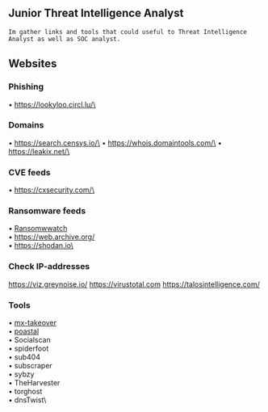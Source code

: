 ## Junior Threat Intelligence Analyst
``Im gather links and tools that could useful to Threat Intelligence Analyst as well as SOC analyst.``

## Websites

### Phishing
• https://lookyloo.circl.lu/\

### Domains
• https://search.censys.io/\
• https://whois.domaintools.com/\
• https://leakix.net/\

### CVE feeds
• https://cxsecurity.com/\

### Ransomware feeds

• [Ransomwwatch](https://ransomwatch.telemetry.ltd/#/)\
• https://web.archive.org/ \
• https://shodan.io\

### Check IP-addresses
https://viz.greynoise.io/
https://virustotal.com
https://talosintelligence.com/

### Tools
• [mx-takeover](https://github.com/musana/mx-takeover)\
• [poastal](https://github.com/jakecreps/poastal)\
• Socialscan\
• spiderfoot\
• sub404\
• subscraper\
• sybzy\
• TheHarvester\
• torghost\
• dnsTwist\

<!--
**en0ds/en0ds** is a ✨ _special_ ✨ repository because its `README.md` (this file) appears on your GitHub profile.

Here are some ideas to get you started:

- 🔭 I’m currently working on ...
- 🌱 I’m currently learning ...
- 👯 I’m looking to collaborate on ...
- 🤔 I’m looking for help with ...
- 💬 Ask me about ...
- 📫 How to reach me: ...
- 😄 Pronouns: ...
- ⚡ Fun fact: ...
-->
